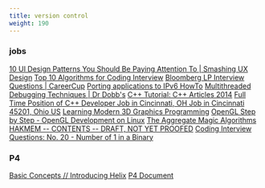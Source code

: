 ```yaml
---
title: version control
weight: 190
---
```

<H3 LAST_MODIFIED="1562794450">jobs</H3>

<a href="http://uxdesign.smashingmagazine.com/2009/06/23/10-ui-design-patterns-you-should-be-paying-attention-to/">10 UI Design Patterns You Should Be Paying Attention To | Smashing UX Design</a>
<a href="http://www.programcreek.com/2012/11/top-10-algorithms-for-coding-interview/">Top 10 Algorithms for Coding Interview</a>
<a href="http://www.careercup.com/page?pid=bloomberg-lp-interview-questions">Bloomberg LP Interview Questions | CareerCup</a>
<a href="http://long.ccaba.upc.edu/long/045Guidelines/eva/ipv6.html">Porting applications to IPv6 HowTo</a>
<a href="http://www.drdobbs.com/cpp/multithreaded-debugging-techniques/199200938">Multithreaded Debugging Techniques | Dr Dobb&#39;s</a>
<a href="http://www.bogotobogo.com/cplusplus/cppNews.php">C++ Tutorial: C++ Articles 2014</a>
<a href="http://jobview.monster.com/GetJob.aspx?JobID=136902595&aid=125111976&uid=100010203CA3D8F7E72E482FB567AE86C16402526FF9681FAF5E474FAA5BCE32AE187AC3C2742B18A84B7D3A475CF51027EF77803312376040EC5F4DAC8FD0C3E94585CB3A69CF7C62BEFDB78A95A03CA9B2A9&ExpLevel=PowerSearchRequisitionMatch&Exp=JP4&Score=1&rank=7&imp=10&WT.mc_n=PSAAHG10_app_js&jvs=e,ar,t,7">Full Time Position of C++ Developer Job in Cincinnati, OH Job in Cincinnati 45201, Ohio US</a>
<a href="http://www.arcsynthesis.org/gltut/">Learning Modern 3D Graphics Programming</a>
<a href="http://ogldev.atspace.co.uk/">OpenGL Step by Step - OpenGL Development on Linux</a>
<a href="http://aggregate.ee.engr.uky.edu/MAGIC/#Population%20Count%20(Ones%20Count)">The Aggregate Magic Algorithms</a>
<a href="http://www.inwap.com/pdp10/hbaker/hakmem/hakmem.html">HAKMEM -- CONTENTS -- DRAFT, NOT YET PROOFED</a>
<a href="http://codercareer.blogspot.ca/2011/11/no-20-number-of-1-in-binary.html">Coding Interview Questions: No. 20 - Number of 1 in a Binary</a>

<H3 LAST_MODIFIED="1562794450">P4</H3>

<a href="https://www.perforce.com/perforce/doc.current/manuals/intro/index.html">Basic Concepts // Introducing Helix</a>
<a href="https://www.perforce.com/perforce/r15.1/manuals/p4guide/index.html">P4 Document</a>